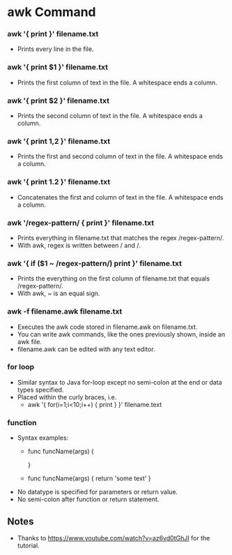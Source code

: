 # awk Command

### awk '{ print }' filename.txt
* Prints every line in the file. 

### awk '{ print $1 }' filename.txt
* Prints the first column of text in the file. A whitespace ends a column.

### awk '{ print $2 }' filename.txt
* Prints the second column of text in the file. A whitespace ends a column.

### awk '{ print $1,$2 }' filename.txt
* Prints the first and second column of text in the file. A whitespace ends a column.

### awk '{ print $1.$2 }' filename.txt
* Concatenates the first and column of text in the file. A whitespace ends a column.

### awk '/regex-pattern/ { print }' filename.txt
* Prints everything in filename.txt that matches the regex /regex-pattern/.
* With awk, regex is written between / and /.

### awk '{ if ($1 ~ /regex-pattern/) print }' filename.txt
* Prints the everything on the first column of filename.txt that equals /regex-pattern/.
* With awk, ~ is an equal sign. 

### awk -f filename.awk filename.txt
* Executes the awk code stored in filename.awk on filename.txt. 
* You can write awk commands, like the ones previously shown, inside an awk file.
* filename.awk can be edited with any text editor. 

### for loop 
* Similar syntax to Java for-loop except no semi-colon at the end or data types specified.
* Placed within the curly braces, i.e. 
  * awk '{ for(i=1;i<10;i++) { print } }' filename.text

### function 
* Syntax examples:
  * func funcName(args) {
  
    }
  * func funcName(args) {
     return 'some text'
    }
* No datatype is specified for parameters or return value. 
* No semi-colon after function or return statement. 


## Notes
* Thanks to https://www.youtube.com/watch?v=az6vd0tGhJI for the tutorial.
